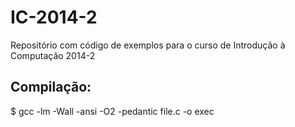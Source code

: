 IC-2014-2
=========

Repositório com código de exemplos para o curso de Introdução à Computação 2014-2

Compilação:
-----------

  $ gcc -lm -Wall -ansi -O2 -pedantic file.c -o exec
